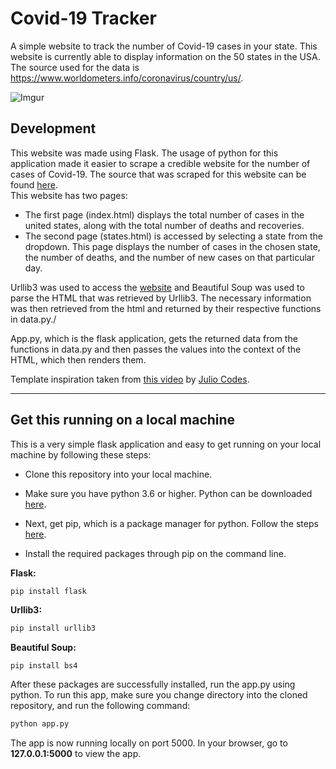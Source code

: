 # Covid-19 Tracker
A simple website to track the number of Covid-19 cases in your state. This website is currently able to display information on the 50 states in the USA. The source used for the data is https://www.worldometers.info/coronavirus/country/us/.

![Imgur](https://i.imgur.com/b4XyroH.png)

## Development 
This website was made using Flask. The usage of python for this application made it easier to scrape a credible website for the number of cases of Covid-19. 
The source that was scraped for this website can be found [here](https://www.worldometers.info/coronavirus/country/us/).\
This website has two pages: 
* The first page (index.html) displays the total number of cases in the united states, along with the total number of deaths and recoveries. 
* The second page (states.html) is accessed by selecting a state from the dropdown. This page displays the number of cases in the chosen state, the number of deaths, and the number of new cases on that particular day.

Urllib3 was used to access the [website](https://www.worldometers.info/coronavirus/country/us/) and Beautiful Soup was used to parse the HTML that was retrieved by Urllib3. The necessary information was then retrieved from the html and returned by their respective functions in data.py./

App.py, which is the flask application, gets the returned data from the functions in data.py and then passes the values into the context of the HTML, which then renders them. 

Template inspiration taken from [this video](https://www.youtube.com/watch?v=XRzAZBPp5iQ) by [Julio Codes](https://www.youtube.com/channel/UCeHWTyAKBv_WnW8gsEKGECw).

---
## Get this running on a local machine
This is a very simple flask application and easy to get running on your local machine by following these steps:
* Clone this repository into your local machine.
* Make sure you have python 3.6 or higher. Python can be downloaded  [here](https://www.python.org/downloads/).

* Next, get pip, which is a package manager for python. Follow the steps [here](https://pip.pypa.io/en/stable/installing/).

* Install the required packages through pip on the command line.

**Flask:**
```python
pip install flask
```
**Urllib3:**
```python
pip install urllib3
```
**Beautiful Soup:**
```
pip install bs4
```

After these packages are successfully installed, run the app.py using python.
To run this app, make sure you change directory into the cloned repository, and run the following command:
```python
python app.py
```
The app is now running locally on port 5000.
In your browser, go to **127.0.0.1:5000** to view the app.
